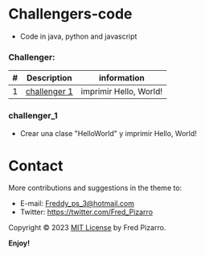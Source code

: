 

# Challengers-code
* Code in java, python and javascript

### Challenger:
| #     | Description                      | information                   |
| ------|--------------------------------- | ----------------------------- |
| 1     | [challenger 1](#challenger_1)    | imprimir Hello, World!        |

### challenger_1
- Crear una clase "HelloWorld" y imprimir Hello, World!


# Contact
More contributions and suggestions in the theme to:

* E-mail:  Freddy_ps_3@hotmail.com
* Twitter: https://twitter.com/Fred_Pizarro

Copyright © 2023 [MIT License](https://github.com/ProjectsZ/ng-ts-snippets/) by Fred Pizarro.

**Enjoy!**
